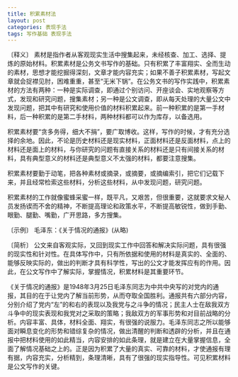 ```yaml
---
title: 积累素材法
layout: post
categories: 表现手法
tags: 写作基础 表现手法
---
```


〔释义〕 素材是指作者从客观现实生活中搜集起来，未经核查、加工、选择、提炼的原始材料。积累素材是公务文书写作的基础。只有积累了丰富翔实、全而生动的素材，思想才能挖掘得深刻，文章才能内容充实；如果不善子积累素材，写起文章就会捉襟见肘，困难重重，甚至“无米下锅”。在公务文书的写作实践中，积累素材的方法有两种：一种是实际调查，即通过个别访问、开座谈会、实地观察等方式，发现和研究问题，搜集素材；另一种是公文调查，即从每天处理的大量公文中发现问题，把其中有研究和使用价值的材料积累起来。前一种积累的是第一手材料，后一种积累的是第二手材料，两种材料都可以作为库存，以备选用。

积累素材要“贪多务得，细大不捐”，要广取博收。这样，写作的时候，才有充分选择的余地。因此，不论是历史材料还是现实材料，正面材料还是反面材料，点上的材料还是面上的材料，与你研究的问题有直接关系的材料还是只有间接关系的材料，具有典型意义的材料还是典型意义不太强的材料，都要注意搜集。

积累素材要勤于动笔，把各种素材或摘录，或摘要，或摘编索引，把它们记载下来，并且经常检索这些材料，分析这些材料，从中发现问题，研究问题。

积累素材的工作就像蜜蜂采蜜一样，既平凡，又艰苦，但很重要，这就要求文秘人员发扬锲而不舍的精神，不断提高理论和政策水平，不断提高敏锐性，做到手勤、眼勤、腿勤、嘴勤，广开思路，多方搜集。

〔示例〕 毛泽东：《关于情况的通报》(从略)

〔简析〕 公文来自客观实际，又回到现实工作中回答和解决实际问题，具有很强的现实性和针对性。在具体写作中，只有所依据和使用的材料是真实的、全面的、能够反映实际的，做出的判断才具有科学性，写出的公文才能发挥应有的作用。因此，在公文写作中了解实际，掌握情况，积累材料是其重要环节。

《关于情况的通报》是1948年3月25日毛泽东同志为中共中央写的对党内的通报，其目的在于让党内了解当前形势，从而夺取全国胜利。通报共有六部分内容，分别介绍了党内“左”的和右的表现以及我党与之斗争的情况；民主人士在敌我双方斗争中的现实表现和我党对之采取的策略；我敌双方的军事形势和对目前战略的分析。内容丰富、具体，材料全面、翔实，有很强的说服力。毛泽东同志之所以能够面对瞬息变化的形势和错综复杂的情况，做出清醒的判断和透辟的分析，并且在通报中把材料使用的如此精当，内容安排的如此条理，就是建立在大量掌握信息，全面了解情况基础之上的。正是因为积累了大量的真实、可靠的材料，才使通报有理有据，内容充实，分析精到，条理清晰，具有了很强的现实指导性。可见积累材料是公文写作的关键。 